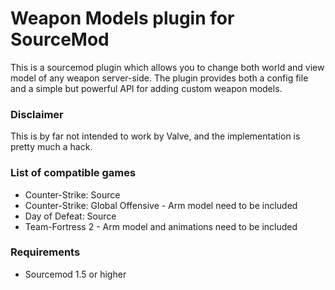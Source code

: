 Weapon Models plugin for SourceMod
===============

This is a sourcemod plugin which allows you to change both world and view model of any weapon server-side. The plugin provides both a config file and a simple but powerful API for adding custom weapon models.

### Disclaimer ######
This is by far not intended to work by Valve, and the implementation is pretty much a hack.

### List of compatible games ######
 * Counter-Strike: Source
 * Counter-Strike: Global Offensive - Arm model need to be included
 * Day of Defeat: Source
 * Team-Fortress 2 - Arm model and animations need to be included

### Requirements ######
 - Sourcemod 1.5 or higher


